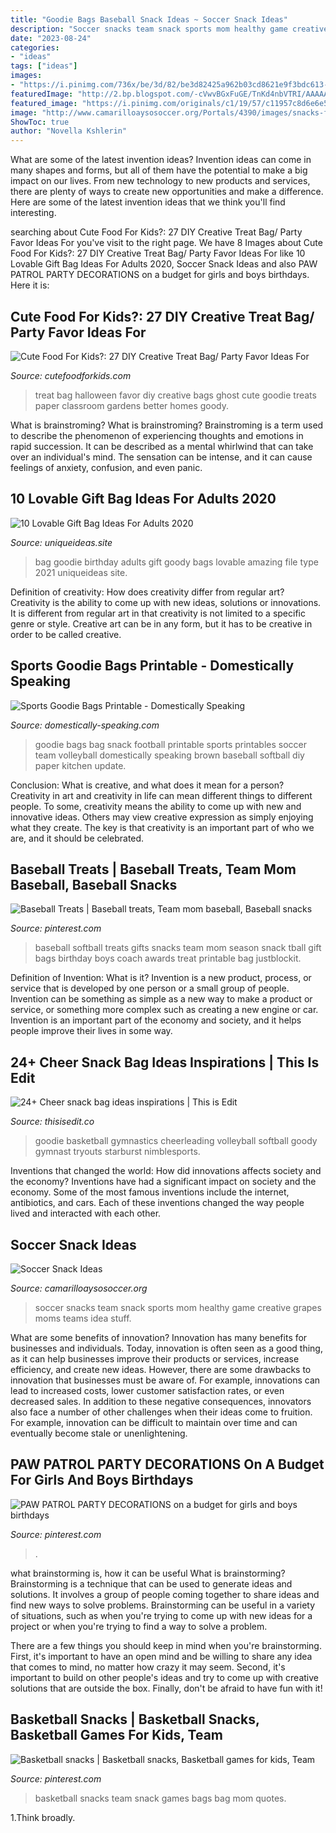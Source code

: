 ```yaml
---
title: "Goodie Bags Baseball Snack Ideas ~ Soccer Snack Ideas"
description: "Soccer snacks team snack sports mom healthy game creative grapes moms teams idea stuff"
date: "2023-08-24"
categories:
- "ideas"
tags: ["ideas"]
images:
- "https://i.pinimg.com/736x/be/3d/82/be3d82425a962b03cd8621e9f3bdc613--team-snacks-basketball-mom.jpg"
featuredImage: "http://2.bp.blogspot.com/-cVwvBGxFuGE/TnKd4nbVTRI/AAAAAAAAA7w/hVTdCgpmILQ/s1600/p_100214465.jpg"
featured_image: "https://i.pinimg.com/originals/c1/19/57/c11957c8d6e6e56b3f63a2c4fcdea85f.jpg"
image: "http://www.camarilloaysosoccer.org/Portals/4390/images/snacks-for-soccer-moms.jpg"
ShowToc: true
author: "Novella Kshlerin"
---
```



What are some of the latest invention ideas?
Invention ideas can come in many shapes and forms, but all of them have the potential to make a big impact on our lives. From new technology to new products and services, there are plenty of ways to create new opportunities and make a difference. Here are some of the latest invention ideas that we think you'll find interesting.

	

		
searching about Cute Food For Kids?: 27 DIY Creative Treat Bag/ Party Favor Ideas For you've visit to the right page. We have 8 Images about Cute Food For Kids?: 27 DIY Creative Treat Bag/ Party Favor Ideas For like 10 Lovable Gift Bag Ideas For Adults 2020, Soccer Snack Ideas and also PAW PATROL PARTY DECORATIONS on a budget for girls and boys birthdays. Here it is:
		
    
## Cute Food For Kids?: 27 DIY Creative Treat Bag/ Party Favor Ideas For

<img loading=lazy src="http://2.bp.blogspot.com/-cVwvBGxFuGE/TnKd4nbVTRI/AAAAAAAAA7w/hVTdCgpmILQ/s1600/p_100214465.jpg" onerror="this.onerror=null;this.src='https://tse3.mm.bing.net/th?id=OIP.cWCySMDD1BsuXhn94Q5WEAAAAA&amp;pid=15.1';" alt="Cute Food For Kids?: 27 DIY Creative Treat Bag/ Party Favor Ideas For">

_Source: cutefoodforkids.com_

>treat bag halloween favor diy creative bags ghost cute goodie treats paper classroom gardens better homes goody. 

	

What is brainstroming?
What is brainstroming? Brainstroming is a term used to describe the phenomenon of experiencing thoughts and emotions in rapid succession. It can be described as a mental whirlwind that can take over an individual's mind. The sensation can be intense, and it can cause feelings of anxiety, confusion, and even panic.

    
## 10 Lovable Gift Bag Ideas For Adults 2020

<img loading=lazy src="https://www.uniqueideas.site/wp-content/uploads/birthday-party-goodie-bags-youtube-8.jpg" onerror="this.onerror=null;this.src='https://tse2.mm.bing.net/th?id=OIP.XzcztFRI30laaE-3lzIZmwHaFj&amp;pid=15.1';" alt="10 Lovable Gift Bag Ideas For Adults 2020">

_Source: uniqueideas.site_

>bag goodie birthday adults gift goody bags lovable amazing file type 2021 uniqueideas site. 

	

Definition of creativity: How does creativity differ from regular art?
Creativity is the ability to come up with new ideas, solutions or innovations. It is different from regular art in that creativity is not limited to a specific genre or style. Creative art can be in any form, but it has to be creative in order to be called creative.

    
## Sports Goodie Bags Printable - Domestically Speaking

<img loading=lazy src="https://www.domestically-speaking.com/wp-content/uploads/2015/09/sports-goodie-bag-1.jpg" onerror="this.onerror=null;this.src='https://tse1.mm.bing.net/th?id=OIP.FLKeJcwcjrFWhajMTiYR6QHaLH&amp;pid=15.1';" alt="Sports Goodie Bags Printable - Domestically Speaking">

_Source: domestically-speaking.com_

>goodie bags bag snack football printable sports printables soccer team volleyball domestically speaking brown baseball softball diy paper kitchen update. 

	

Conclusion: What is creative, and what does it mean for a person?
Creativity in art and creativity in life can mean different things to different people. To some, creativity means the ability to come up with new and innovative ideas. Others may view creative expression as simply enjoying what they create. The key is that creativity is an important part of who we are, and it should be celebrated.

    
## Baseball Treats | Baseball Treats, Team Mom Baseball, Baseball Snacks

<img loading=lazy src="https://i.pinimg.com/originals/01/32/3f/01323f5980456f9fc0a5b3c5aaf861da.jpg" onerror="this.onerror=null;this.src='https://tse3.mm.bing.net/th?id=OIP.gGJlFXod_6SxTcQAexdY8QAAAA&amp;pid=15.1';" alt="Baseball Treats | Baseball treats, Team mom baseball, Baseball snacks">

_Source: pinterest.com_

>baseball softball treats gifts snacks team mom season snack tball gift bags birthday boys coach awards treat printable bag justblockit. 

	

Definition of Invention: What is it?
Invention is a new product, process, or service that is developed by one person or a small group of people. Invention can be something as simple as a new way to make a product or service, or something more complex such as creating a new engine or car. Invention is an important part of the economy and society, and it helps people improve their lives in some way.

    
## 24+ Cheer Snack Bag Ideas Inspirations | This Is Edit

<img loading=lazy src="https://i.pinimg.com/originals/c1/19/57/c11957c8d6e6e56b3f63a2c4fcdea85f.jpg" onerror="this.onerror=null;this.src='https://tse1.mm.bing.net/th?id=OIP.kPgluFxH796aMmA3KHeA0wHaJ4&amp;pid=15.1';" alt="24+ Cheer snack bag ideas inspirations | This is Edit">

_Source: thisisedit.co_

>goodie basketball gymnastics cheerleading volleyball softball goody gymnast tryouts starburst nimblesports. 

	

Inventions that changed the world: How did innovations affects society and the economy?
Inventions have had a significant impact on society and the economy. Some of the most famous inventions include the internet, antibiotics, and cars. Each of these inventions changed the way people lived and interacted with each other.

    
## Soccer Snack Ideas

<img loading=lazy src="http://www.camarilloaysosoccer.org/Portals/4390/images/snacks-for-soccer-moms.jpg" onerror="this.onerror=null;this.src='https://tse3.mm.bing.net/th?id=OIP.rEOB8NAxX5MAujmZGZAC4AHaFi&amp;pid=15.1';" alt="Soccer Snack Ideas">

_Source: camarilloaysosoccer.org_

>soccer snacks team snack sports mom healthy game creative grapes moms teams idea stuff. 

	

What are some benefits of innovation?
Innovation has many benefits for businesses and individuals. Today, innovation is often seen as a good thing, as it can help businesses improve their products or services, increase efficiency, and create new ideas. However, there are some drawbacks to innovation that businesses must be aware of. For example, innovations can lead to increased costs, lower customer satisfaction rates, or even decreased sales. In addition to these negative consequences, innovators also face a number of other challenges when their ideas come to fruition. For example, innovation can be difficult to maintain over time and can eventually become stale or unenlightening.

    
## PAW PATROL PARTY DECORATIONS On A Budget For Girls And Boys Birthdays

<img loading=lazy src="https://i.pinimg.com/736x/02/52/23/025223731bed4887dec2a82b96e60269.jpg" onerror="this.onerror=null;this.src='https://tse2.mm.bing.net/th?id=OIP.mjj9F5Q9KcmvzoXWjYIYuAHaO0&amp;pid=15.1';" alt="PAW PATROL PARTY DECORATIONS on a budget for girls and boys birthdays">

_Source: pinterest.com_

>. 

	

what brainstorming is, how it can be useful
What is brainstorming?
Brainstorming is a technique that can be used to generate ideas and solutions. It involves a group of people coming together to share ideas and find new ways to solve problems. Brainstorming can be useful in a variety of situations, such as when you're trying to come up with new ideas for a project or when you're trying to find a way to solve a problem.

There are a few things you should keep in mind when you're brainstorming. First, it's important to have an open mind and be willing to share any idea that comes to mind, no matter how crazy it may seem. Second, it's important to build on other people's ideas and try to come up with creative solutions that are outside the box. Finally, don't be afraid to have fun with it!

    
## Basketball Snacks | Basketball Snacks, Basketball Games For Kids, Team

<img loading=lazy src="https://i.pinimg.com/736x/be/3d/82/be3d82425a962b03cd8621e9f3bdc613--team-snacks-basketball-mom.jpg" onerror="this.onerror=null;this.src='https://tse3.mm.bing.net/th?id=OIP.glVADCwXB-Kw0up9xRmvmwHaHa&amp;pid=15.1';" alt="Basketball snacks | Basketball snacks, Basketball games for kids, Team">

_Source: pinterest.com_

>basketball snacks team snack games bags bag mom quotes. 

	

1.Think broadly.

